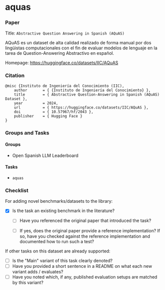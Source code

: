 # aquas

### Paper

Title: `Abstractive Question Answering in Spanish (AQuAS)`

AQuAS es un dataset de alta calidad realizado de forma manual por dos lingüistas computacionales con el fin de evaluar modelos de lenguaje en la tarea de Question-Answering Abstractivo en español.

Homepage: https://huggingface.co/datasets/IIC/AQuAS


### Citation

```
@misc {Instituto de Ingeniería del Conocimiento (IIC),
    author       = { {Instituto de Ingeniería del Conocimiento} },
    title        = { Abstractive Question-Answering in Spanish (AQuAS) Dataset },
    year         = 2024,
    url          = { https://huggingface.co/datasets/IIC/AQuAS },
    doi          = { 10.57967/hf/2043 },
    publisher    = { Hugging Face }
}
```

### Groups and Tasks

#### Groups

* Open Spanish LLM Leaderboard

#### Tasks

* `aquas`

### Checklist

For adding novel benchmarks/datasets to the library:
* [x] Is the task an existing benchmark in the literature?
  * [ ] Have you referenced the original paper that introduced the task?
  * [ ] If yes, does the original paper provide a reference implementation? If so, have you checked against the reference implementation and documented how to run such a test?


If other tasks on this dataset are already supported:
* [ ] Is the "Main" variant of this task clearly denoted?
* [ ] Have you provided a short sentence in a README on what each new variant adds / evaluates?
* [ ] Have you noted which, if any, published evaluation setups are matched by this variant?
